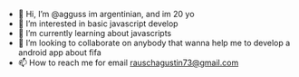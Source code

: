 - 👋 Hi, I’m @agguss im argentinian, and im 20 yo
- 👀 I’m interested in basic javascript develop
- 🌱 I’m currently learning about javascripts
- 💞️ I’m looking to collaborate on anybody that wanna help me to develop a android app about fifa
- 📫 How to reach me for email rauschagustin73@gmail.com

<!---
agguss/agguss is a ✨ special ✨ repository because its `README.md` (this file) appears on your GitHub profile.
You can click the Preview link to take a look at your changes.
--->
